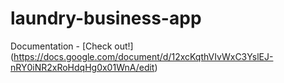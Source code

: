 # laundry-business-app

Documentation - 
[Check out!] (https://docs.google.com/document/d/12xcKqthVIvWxC3YslEJ-nRY0iNR2xRoHdqHg0x01WnA/edit)
